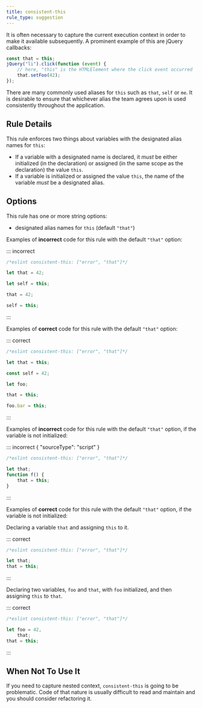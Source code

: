 ```yaml
---
title: consistent-this
rule_type: suggestion
---
```


It is often necessary to capture the current execution context in order to make it available subsequently. A prominent example of this are jQuery callbacks:

```js
const that = this;
jQuery("li").click(function (event) {
    // here, "this" is the HTMLElement where the click event occurred
    that.setFoo(42);
});
```

There are many commonly used aliases for `this` such as `that`, `self` or `me`. It is desirable to ensure that whichever alias the team agrees upon is used consistently throughout the application.

## Rule Details

This rule enforces two things about variables with the designated alias names for `this`:

-   If a variable with a designated name is declared, it _must_ be either initialized (in the declaration) or assigned (in the same scope as the declaration) the value `this`.
-   If a variable is initialized or assigned the value `this`, the name of the variable _must_ be a designated alias.

## Options

This rule has one or more string options:

-   designated alias names for `this` (default `"that"`)

Examples of **incorrect** code for this rule with the default `"that"` option:

::: incorrect

```js
/*eslint consistent-this: ["error", "that"]*/

let that = 42;

let self = this;

that = 42;

self = this;
```

:::

Examples of **correct** code for this rule with the default `"that"` option:

::: correct

```js
/*eslint consistent-this: ["error", "that"]*/

let that = this;

const self = 42;

let foo;

that = this;

foo.bar = this;
```

:::

Examples of **incorrect** code for this rule with the default `"that"` option, if the variable is not initialized:

::: incorrect { "sourceType": "script" }

```js
/*eslint consistent-this: ["error", "that"]*/

let that;
function f() {
    that = this;
}
```

:::

Examples of **correct** code for this rule with the default `"that"` option, if the variable is not initialized:

Declaring a variable `that` and assigning `this` to it.

::: correct

```js
/*eslint consistent-this: ["error", "that"]*/

let that;
that = this;
```

:::

Declaring two variables, `foo` and `that`, with `foo` initialized, and then assigning `this` to `that`.

::: correct

```js
/*eslint consistent-this: ["error", "that"]*/

let foo = 42,
    that;
that = this;
```

:::

## When Not To Use It

If you need to capture nested context, `consistent-this` is going to be problematic. Code of that nature is usually difficult to read and maintain and you should consider refactoring it.
